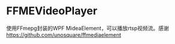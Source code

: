 # FFMEVideoPlayer
使用FFmepg封装的WPF MideaElement，可以播放rtsp视频流。感谢 https://github.com/unosquare/ffmediaelement
